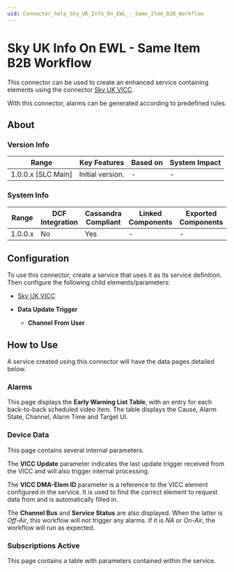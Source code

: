 ```yaml
---
uid: Connector_help_Sky_UK_Info_On_EWL_-_Same_Item_B2B_Workflow
---
```


# Sky UK Info On EWL - Same Item B2B Workflow

This connector can be used to create an enhanced service containing elements using the connector [Sky UK VICC](xref:Connector_help_Sky_UK_VICC).

With this connector, alarms can be generated according to predefined rules.

## About

### Version Info

| Range                | Key Features     | Based on     | System Impact     |
|----------------------|------------------|--------------|-------------------|
| 1.0.0.x [SLC Main]   | Initial version. | -            | -                 |

### System Info

| Range     | DCF Integration     | Cassandra Compliant     | Linked Components     | Exported Components     |
|-----------|---------------------|-------------------------|-----------------------|-------------------------|
| 1.0.0.x   | No                  | Yes                     | -                     | -                       |

## Configuration

To use this connector, create a service that uses it as its service definition. Then configure the following child elements/parameters:

- [Sky UK VICC](xref:Connector_help_Sky_UK_VICC)

- **Data Update Trigger**
  - **Channel From User**

## How to Use

A service created using this connector will have the data pages detailed below.

### Alarms

This page displays the **Early Warning List Table**, with an entry for each back-to-back scheduled video item. The table displays the Cause, Alarm State, Channel, Alarm Time and Target UI.

### Device Data

This page contains several internal parameters.

The **VICC Update** parameter indicates the last update trigger received from the VICC and will also trigger internal processing.

The **VICC DMA-Elem ID** parameter is a reference to the VICC element configured in the service. It is used to find the correct element to request data from and is automatically filled in.

The **Channel Bus** and **Service Status** are also displayed. When the latter is *Off-Air*, this workflow will not trigger any alarms. If it is *NA* or *On-Air*, the workflow will run as expected.

### Subscriptions Active

This page contains a table with parameters contained within the service.
